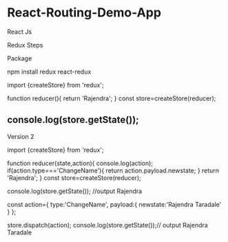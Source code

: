 # React-Routing-Demo-App
React Js

Redux Steps

Package

npm install redux react-redux

import {createStore}  from 'redux';

function reducer(){
    return 'Rajendra';
}
const store=createStore(reducer);

console.log(store.getState());
-------------------------------------------------------------------
Version 2

import {createStore}  from 'redux';

function reducer(state,action){
    console.log(action);
    if(action.type==='ChangeName'){
         return action.payload.newstate; 
    }
    return 'Rajendra';
}
const store=createStore(reducer);

console.log(store.getState()); //output Rajendra

const action={
    type:'ChangeName',
    payload:{
        newstate:'Rajendra Taradale'
    }
};

store.dispatch(action);
console.log(store.getState());// output Rajendra Taradale



